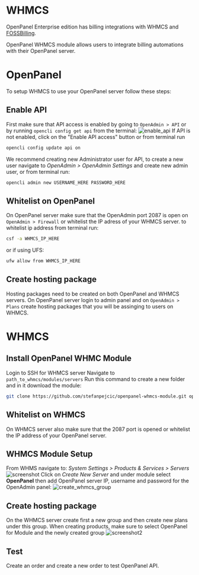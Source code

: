 # WHMCS

OpenPanel Enterprise edition has billing integrations with WHMCS and [FOSSBilling](/docs/articles/extensions/openpanel-and-fossbilling).

OpenPanel WHMCS module allows users to integrate billing automations with their OpenPanel server.

# OpenPanel 

To setup WHMCS to use your OpenPanel server follow these steps:

## Enable API

First make sure that API access is enabled by going to `OpenAdmin > API` or by running `opencli config get api` from the terminal:
![enable_api](https://i.postimg.cc/L6vwMQ4t/image.png)
If API is not enabled, click on the "Enable API access" button or from terminal run 
```bash
opencli config update api on
```

We recommend creating new Administrator user for API, to create a new user navigate to *OpenAdmin > OpenAdmin Settings* and create new admin user, or from terminal run:
```bash
opencli admin new USERNAME_HERE PASSWORD_HERE
```

## Whitelist on OpenPanel

On OpenPanel server make sure that the OpenAdmin port 2087 is open on `OpenAdmin > Firewall` or whitelist the IP adress of your WHMCS server.
to whitelist ip address from terminal run:

```bash
csf -a WHMCS_IP_HERE
```
or if using UFS:
```bash
ufw allow from WHMCS_IP_HERE
```

## Create hosting package
Hosting packages need to be created on both OpenPanel and WHMCS servers.
On OpenPanel server login to admin panel and on `OpenAdmin > Plans` create hosting packages that you will be assinging to users on WHMCS.

# WHMCS

## Install OpenPanel WHMC Module

Login to SSH for WHMCS server
Navigate to `path_to_whmcs/modules/servers`
Run this command to create a new folder and in it download the module:
```bash
git clone https://github.com/stefanpejcic/openpanel-whmcs-module.git openpanel
```

## Whitelist on WHMCS

On WHMCS server also make sure that the 2087 port is opened or whitelist the IP address of your OpenPanel server.

## WHMCS Module Setup

From WHMS navigate to: *System Settings > Products & Services > Servers*
![screenshot](https://i.postimg.cc/MHWpL3tc/image.png)
Click on *Create New Server* and under module select **OpenPanel** then add OpenPanel server IP, username and password for the OpenAdmin panel:
![create_whmcs_group](https://i.postimg.cc/3Jh3nqWY/image.png)

## Create hosting package
On the WHMCS server create first a new group and then create new plans under this group. When creating products, make sure to select OpenPanel for Module and the newly created group
![screenshot2](https://i.postimg.cc/NLvF4GSc/image.png)

## Test
Create an order and create a new order to test OpenPanel API.

